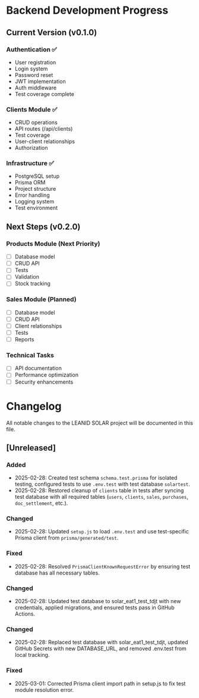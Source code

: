 # Backend Development Progress

## Current Version (v0.1.0)

### Authentication ✅

- User registration
- Login system
- Password reset
- JWT implementation
- Auth middleware
- Test coverage complete

### Clients Module ✅

- CRUD operations
- API routes (/api/clients)
- Test coverage
- User-client relationships
- Authorization

### Infrastructure ✅

- PostgreSQL setup
- Prisma ORM
- Project structure
- Error handling
- Logging system
- Test environment

## Next Steps (v0.2.0)

### Products Module (Next Priority)

- [ ] Database model
- [ ] CRUD API
- [ ] Tests
- [ ] Validation
- [ ] Stock tracking

### Sales Module (Planned)

- [ ] Database model
- [ ] CRUD API
- [ ] Client relationships
- [ ] Tests
- [ ] Reports

### Technical Tasks

- [ ] API documentation
- [ ] Performance optimization
- [ ] Security enhancements

# Changelog

All notable changes to the LEANID SOLAR project will be documented in this file.

## [Unreleased]

### Added
- 2025-02-28: Created test schema `schema.test.prisma` for isolated testing, configured tests to use `.env.test` with test database `solartest`.
- 2025-02-28: Restored cleanup of `clients` table in tests after syncing test database with all required tables (`users`, `clients`, `sales`, `purchases`, `doc_settlement`, etc.).

### Changed
- 2025-02-28: Updated `setup.js` to load `.env.test` and use test-specific Prisma client from `prisma/generated/test`.

### Fixed
- 2025-02-28: Resolved `PrismaClientKnownRequestError` by ensuring test database has all necessary tables.
### Changed
- 2025-02-28: Updated test database to solar_eat1_test_tdjt with new credentials, applied migrations, and ensured tests pass in GitHub Actions.
### Changed
- 2025-02-28: Replaced test database with solar_eat1_test_tdjt, updated GitHub Secrets with new DATABASE_URL, and removed .env.test from local tracking.
### Fixed
- 2025-03-01: Corrected Prisma client import path in setup.js to fix test module resolution error.